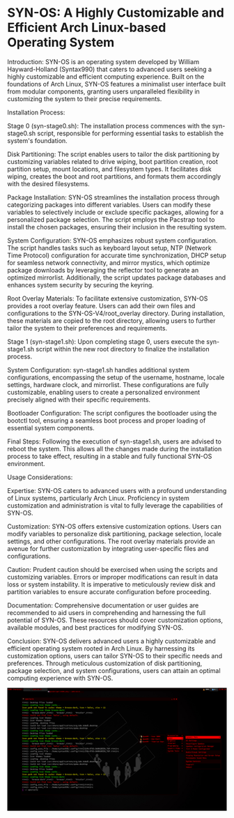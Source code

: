 # SYN-OS: A Highly Customizable and Efficient Arch Linux-based Operating System

Introduction:
SYN-OS is an operating system developed by William Hayward-Holland (Syntax990) that caters to advanced users seeking a highly customizable and efficient computing experience. Built on the foundations of Arch Linux, SYN-OS features a minimalist user interface built from modular components, granting users unparalleled flexibility in customizing the system to their precise requirements.

Installation Process:

Stage 0 (syn-stage0.sh):
The installation process commences with the syn-stage0.sh script, responsible for performing essential tasks to establish the system's foundation.

Disk Partitioning:
The script enables users to tailor the disk partitioning by customizing variables related to drive wiping, boot partition creation, root partition setup, mount locations, and filesystem types. It facilitates disk wiping, creates the boot and root partitions, and formats them accordingly with the desired filesystems.

Package Installation:
SYN-OS streamlines the installation process through categorizing packages into different variables. Users can modify these variables to selectively include or exclude specific packages, allowing for a personalized package selection. The script employs the Pacstrap tool to install the chosen packages, ensuring their inclusion in the resulting system.

System Configuration:
SYN-OS emphasizes robust system configuration. The script handles tasks such as keyboard layout setup, NTP (Network Time Protocol) configuration for accurate time synchronization, DHCP setup for seamless network connectivity, and mirror mystics, which optimize package downloads by leveraging the reflector tool to generate an optimized mirrorlist. Additionally, the script updates package databases and enhances system security by securing the keyring.

Root Overlay Materials:
To facilitate extensive customization, SYN-OS provides a root overlay feature. Users can add their own files and configurations to the SYN-OS-V4/root_overlay directory. During installation, these materials are copied to the root directory, allowing users to further tailor the system to their preferences and requirements.

Stage 1 (syn-stage1.sh):
Upon completing stage 0, users execute the syn-stage1.sh script within the new root directory to finalize the installation process.

System Configuration:
syn-stage1.sh handles additional system configurations, encompassing the setup of the username, hostname, locale settings, hardware clock, and mirrorlist. These configurations are fully customizable, enabling users to create a personalized environment precisely aligned with their specific requirements.

Bootloader Configuration:
The script configures the bootloader using the bootctl tool, ensuring a seamless boot process and proper loading of essential system components.

Final Steps:
Following the execution of syn-stage1.sh, users are advised to reboot the system. This allows all the changes made during the installation process to take effect, resulting in a stable and fully functional SYN-OS environment.

Usage Considerations:

Expertise:
SYN-OS caters to advanced users with a profound understanding of Linux systems, particularly Arch Linux. Proficiency in system customization and administration is vital to fully leverage the capabilities of SYN-OS.

Customization:
SYN-OS offers extensive customization options. Users can modify variables to personalize disk partitioning, package selection, locale settings, and other configurations. The root overlay materials provide an avenue for further customization by integrating user-specific files and configurations.

Caution:
Prudent caution should be exercised when using the scripts and customizing variables. Errors or improper modifications can result in data loss or system instability. It is imperative to meticulously review disk and partition variables to ensure accurate configuration before proceeding.

Documentation:
Comprehensive documentation or user guides are recommended to aid users in comprehending and harnessing the full potential of SYN-OS. These resources should cover customization options, available modules, and best practices for modifying SYN-OS.

Conclusion:
SYN-OS delivers advanced users a highly customizable and efficient operating system rooted in Arch Linux. By harnessing its customization options, users can tailor SYN-OS to their specific needs and preferences. Through meticulous customization of disk partitioning, package selection, and system configurations, users can attain an optimal computing experience with SYN-OS.

![Alt text](/repo/images/readme.md/FIRST-IMAGE.png?raw=true)
